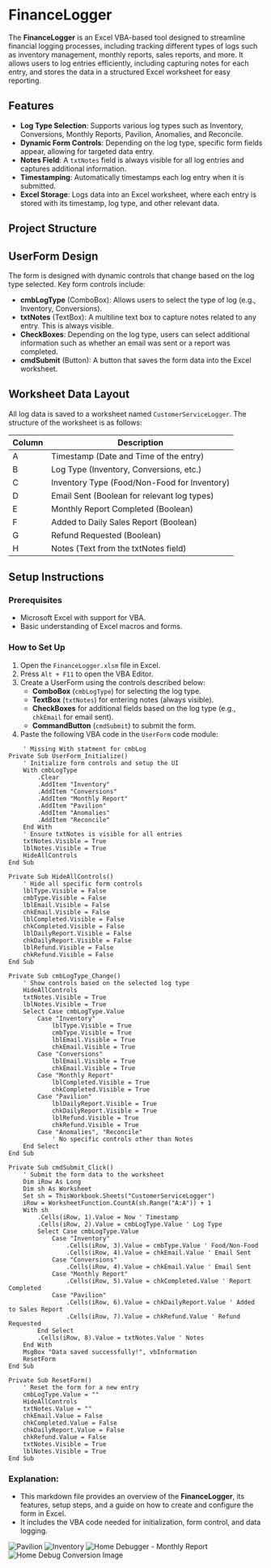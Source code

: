 # FinanceLogger

The **FinanceLogger** is an Excel VBA-based tool designed to streamline financial logging processes, including tracking different types of logs such as inventory management, monthly reports, sales reports, and more. It allows users to log entries efficiently, including capturing notes for each entry, and stores the data in a structured Excel worksheet for easy reporting.

## Features

- **Log Type Selection**: Supports various log types such as Inventory, Conversions, Monthly Reports, Pavilion, Anomalies, and Reconcile.
- **Dynamic Form Controls**: Depending on the log type, specific form fields appear, allowing for targeted data entry.
- **Notes Field**: A `txtNotes` field is always visible for all log entries and captures additional information.
- **Timestamping**: Automatically timestamps each log entry when it is submitted.
- **Excel Storage**: Logs data into an Excel worksheet, where each entry is stored with its timestamp, log type, and other relevant data.

## Project Structure


## UserForm Design

The form is designed with dynamic controls that change based on the log type selected. Key form controls include:

- **cmbLogType** (ComboBox): Allows users to select the type of log (e.g., Inventory, Conversions).
- **txtNotes** (TextBox): A multiline text box to capture notes related to any entry. This is always visible.
- **CheckBoxes**: Depending on the log type, users can select additional information such as whether an email was sent or a report was completed.
- **cmdSubmit** (Button): A button that saves the form data into the Excel worksheet.

## Worksheet Data Layout

All log data is saved to a worksheet named `CustomerServiceLogger`. The structure of the worksheet is as follows:

| Column | Description                                  |
|--------|----------------------------------------------|
| A      | Timestamp (Date and Time of the entry)       |
| B      | Log Type (Inventory, Conversions, etc.)      |
| C      | Inventory Type (Food/Non-Food for Inventory) |
| D      | Email Sent (Boolean for relevant log types)  |
| E      | Monthly Report Completed (Boolean)           |
| F      | Added to Daily Sales Report (Boolean)        |
| G      | Refund Requested (Boolean)                   |
| H      | Notes (Text from the txtNotes field)         |

## Setup Instructions

### Prerequisites

- Microsoft Excel with support for VBA.
- Basic understanding of Excel macros and forms.

### How to Set Up

1. Open the `FinanceLogger.xlsm` file in Excel.
2. Press `Alt + F11` to open the VBA Editor.
3. Create a UserForm using the controls described below:
    - **ComboBox** (`cmbLogType`) for selecting the log type.
    - **TextBox** (`txtNotes`) for entering notes (always visible).
    - **CheckBoxes** for additional fields based on the log type (e.g., `chkEmail` for email sent).
    - **CommandButton** (`cmdSubmit`) to submit the form.
4. Paste the following VBA code in the `UserForm` code module:

```vba
    ' Missing With statment for cmbLog 
Private Sub UserForm_Initialize()
    ' Initialize form controls and setup the UI
    With cmbLogType
        .Clear
        .AddItem "Inventory"
        .AddItem "Conversions"
        .AddItem "Monthly Report"
        .AddItem "Pavilion"
        .AddItem "Anomalies"
        .AddItem "Reconcile"
    End With
    ' Ensure txtNotes is visible for all entries
    txtNotes.Visible = True
    lblNotes.Visible = True
    HideAllControls
End Sub

Private Sub HideAllControls()
    ' Hide all specific form controls
    lblType.Visible = False
    cmbType.Visible = False
    lblEmail.Visible = False
    chkEmail.Visible = False
    lblCompleted.Visible = False
    chkCompleted.Visible = False
    lblDailyReport.Visible = False
    chkDailyReport.Visible = False
    lblRefund.Visible = False
    chkRefund.Visible = False
End Sub

Private Sub cmbLogType_Change()
    ' Show controls based on the selected log type
    HideAllControls
    txtNotes.Visible = True
    lblNotes.Visible = True
    Select Case cmbLogType.Value
        Case "Inventory"
            lblType.Visible = True
            cmbType.Visible = True
            lblEmail.Visible = True
            chkEmail.Visible = True
        Case "Conversions"
            lblEmail.Visible = True
            chkEmail.Visible = True
        Case "Monthly Report"
            lblCompleted.Visible = True
            chkCompleted.Visible = True
        Case "Pavilion"
            lblDailyReport.Visible = True
            chkDailyReport.Visible = True
            lblRefund.Visible = True
            chkRefund.Visible = True
        Case "Anomalies", "Reconcile"
            ' No specific controls other than Notes
    End Select
End Sub

Private Sub cmdSubmit_Click()
    ' Submit the form data to the worksheet
    Dim iRow As Long
    Dim sh As Worksheet
    Set sh = ThisWorkbook.Sheets("CustomerServiceLogger")
    iRow = WorksheetFunction.CountA(sh.Range("A:A")) + 1
    With sh
        .Cells(iRow, 1).Value = Now ' Timestamp
        .Cells(iRow, 2).Value = cmbLogType.Value ' Log Type
        Select Case cmbLogType.Value
            Case "Inventory"
                .Cells(iRow, 3).Value = cmbType.Value ' Food/Non-Food
                .Cells(iRow, 4).Value = chkEmail.Value ' Email Sent
            Case "Conversions"
                .Cells(iRow, 4).Value = chkEmail.Value ' Email Sent
            Case "Monthly Report"
                .Cells(iRow, 5).Value = chkCompleted.Value ' Report Completed
            Case "Pavilion"
                .Cells(iRow, 6).Value = chkDailyReport.Value ' Added to Sales Report
                .Cells(iRow, 7).Value = chkRefund.Value ' Refund Requested
        End Select
        .Cells(iRow, 8).Value = txtNotes.Value ' Notes
    End With
    MsgBox "Data saved successfully!", vbInformation
    ResetForm
End Sub

Private Sub ResetForm()
    ' Reset the form for a new entry
    cmbLogType.Value = ""
    HideAllControls
    txtNotes.Value = ""
    chkEmail.Value = False
    chkCompleted.Value = False
    chkDailyReport.Value = False
    chkRefund.Value = False
    txtNotes.Visible = True
    lblNotes.Visible = True
End Sub

```

### Explanation:
- This markdown file provides an overview of the **FinanceLogger**, its features, setup steps, and a guide on how to create and configure the form in Excel.
- It includes the VBA code needed for initialization, form control, and data logging.
  
![Pavilion](https://github.com/user-attachments/assets/5b2e43af-371b-49c4-a826-f1354ce2c998)
![Inventory](https://github.com/user-attachments/assets/41f52eba-c89d-4972-a6cd-60925b5d5d47)
![Home Debugger - Monthly Report](https://github.com/user-attachments/assets/b72df90d-45b0-4d69-b2fb-d221a8e7a045)
![Home Debug Conversion Image](https://github.com/user-attachments/assets/b2d0b397-cae3-4934-82c8-66fc6794294c)
